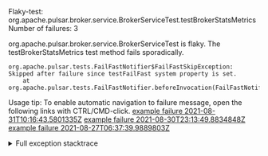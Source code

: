         
Flaky-test: org.apache.pulsar.broker.service.BrokerServiceTest.testBrokerStatsMetrics
Number of failures: 3

org.apache.pulsar.broker.service.BrokerServiceTest is flaky. The testBrokerStatsMetrics test method fails sporadically.

```
org.apache.pulsar.tests.FailFastNotifier$FailFastSkipException: Skipped after failure since testFailFast system property is set.
	at org.apache.pulsar.tests.FailFastNotifier.beforeInvocation(FailFastNotifier.java:88)

```

Usage tip: To enable automatic navigation to failure message, open the following links with CTRL/CMD-click.
[example failure 2021-08-31T10:16:43.5801335Z](https://github.com/apache/pulsar/runs/3471501156?check_suite_focus=true#step:10:2401)
[example failure 2021-08-30T23:13:49.8834848Z](https://github.com/apache/pulsar/runs/3467152431?check_suite_focus=true#step:9:1713)
[example failure 2021-08-27T06:37:39.9889803Z](https://github.com/apache/pulsar/runs/3440411059?check_suite_focus=true#step:9:3635)


<details>
<summary>Full exception stacktrace</summary>
<code><pre>
org.apache.pulsar.tests.FailFastNotifier$FailFastSkipException: Skipped after failure since testFailFast system property is set.
	at org.apache.pulsar.tests.FailFastNotifier.beforeInvocation(FailFastNotifier.java:88)

</pre></code>
</details>

